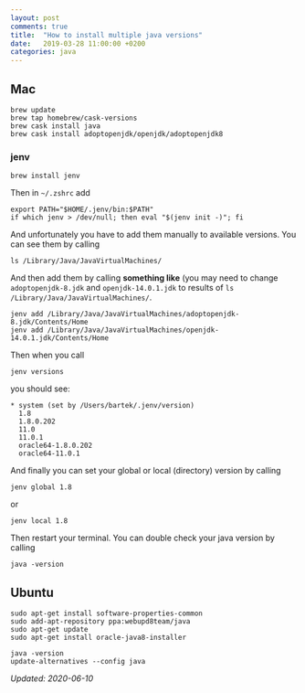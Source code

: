 ```yaml
---
layout: post
comments: true
title:  "How to install multiple java versions"
date:   2019-03-28 11:00:00 +0200
categories: java
---
```



## Mac

``` shell
brew update
brew tap homebrew/cask-versions
brew cask install java
brew cask install adoptopenjdk/openjdk/adoptopenjdk8
```

### jenv

``` shell
brew install jenv
```

Then in `~/.zshrc` add

``` shell
export PATH="$HOME/.jenv/bin:$PATH"
if which jenv > /dev/null; then eval "$(jenv init -)"; fi
```

And unfortunately you have to add them manually to available versions. You can see them by calling

``` shell
ls /Library/Java/JavaVirtualMachines/
```
And then add them by calling __something like__ (you may need to change
`adoptopenjdk-8.jdk` and `openjdk-14.0.1.jdk` to results of `ls /Library/Java/JavaVirtualMachines/`.
``` shell
jenv add /Library/Java/JavaVirtualMachines/adoptopenjdk-8.jdk/Contents/Home
jenv add /Library/Java/JavaVirtualMachines/openjdk-14.0.1.jdk/Contents/Home
```

Then when you call
``` shell
jenv versions
```
you should see:

``` shell
* system (set by /Users/bartek/.jenv/version)
  1.8
  1.8.0.202
  11.0
  11.0.1
  oracle64-1.8.0.202
  oracle64-11.0.1
```

And finally you can set your global or local (directory) version by calling

``` shell
jenv global 1.8
```
or

``` shell
jenv local 1.8
```

Then restart your terminal. You can double check your java version by calling

``` shell
java -version
```

## Ubuntu

``` shell
sudo apt-get install software-properties-common
sudo add-apt-repository ppa:webupd8team/java
sudo apt-get update
sudo apt-get install oracle-java8-installer
```

``` shell
java -version
update-alternatives --config java
```

_Updated: 2020-06-10_

